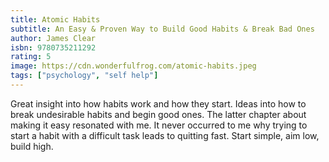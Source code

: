 ```yaml
---
title: Atomic Habits
subtitle: An Easy & Proven Way to Build Good Habits & Break Bad Ones
author: James Clear
isbn: 9780735211292
rating: 5
image: https://cdn.wonderfulfrog.com/atomic-habits.jpeg
tags: ["psychology", "self help"]
---
```


Great insight into how habits work and how they start. Ideas into how to break undesirable habits and begin good ones. The latter chapter about making it easy resonated with me. It never occurred to me why trying to start a habit with a difficult task leads to quitting fast. Start simple, aim low, build high.
